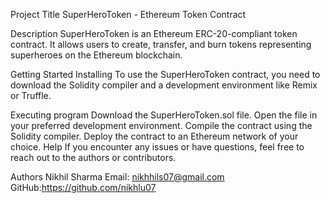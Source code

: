 Project Title
SuperHeroToken - Ethereum Token Contract

Description
SuperHeroToken is an Ethereum ERC-20-compliant token contract. It allows users to create, transfer, and burn tokens representing superheroes on the Ethereum blockchain.

Getting Started
Installing
To use the SuperHeroToken contract, you need to download the Solidity compiler and a development environment like Remix or Truffle.

Executing program
Download the SuperHeroToken.sol file.
Open the file in your preferred development environment.
Compile the contract using the Solidity compiler.
Deploy the contract to an Ethereum network of your choice.
Help
If you encounter any issues or have questions, feel free to reach out to the authors or contributors.

Authors
Nikhil Sharma
Email: nikhhils07@gmail.com
GitHub:https://github.com/nikhlu07
